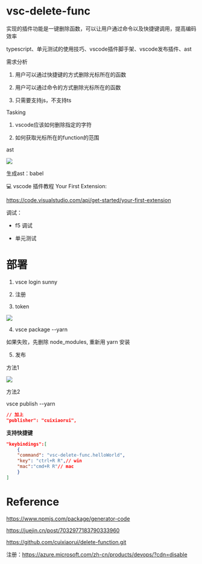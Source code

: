 # vsc-delete-func

实现的插件功能是一键删除函数，可以让用户通过命令以及快捷键调用，提高编码效率

typescript、单元测试的使用技巧、vscode插件脚手架、vscode发布插件、ast 

需求分析

1. 用户可以通过快捷键的方式删除光标所在的函数

2. 用户可以通过命令的方式删除光标所在的函数

3. 只需要支持js，不支持ts

Tasking

1. vscode应该如何删除指定的字符

2. 如何获取光标所在的function的范围

ast

![](assets/2022-12-05-17-26-43.png)

生成ast：babel

💻 vscode 插件教程 Your First Extension:

https://code.visualstudio.com/api/get-started/your-first-extension


调试：

- f5 调试

- 单元测试


# 部署

1. vsce login sunny

2. 注册

3. token

![](assets/2022-12-05-21-45-50.png)

4. vsce package --yarn

如果失败，先删除 node_modules, 重新用 yarn 安装

5. 发布

方法1

![](assets/2022-12-05-21-48-52.png)

方法2

vsce publish --yarn

```json
// 加上 
"publisher": "cuixiaorui",
```

**支持快捷键**

```json
"keybindings":[
    {
    "command": "vsc-delete-func.helloWorld",
    "key": "ctrl+R R",// win
    "mac":"cmd+R R"// mac
    }
]
```

# Reference

https://www.npmjs.com/package/generator-code

https://juejin.cn/post/7032977183790333960

https://github.com/cuixiaorui/delete-function.git

注册：https://azure.microsoft.com/zh-cn/products/devops/?cdn=disable
